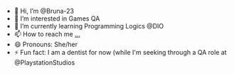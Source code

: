 - 👋 Hi, I’m @Bruna-23
- 👀 I’m interested in Games QA
- 🌱 I’m currently learning Programming Logics @DIO
- 📫 How to reach me [...](https://www.linkedin.com/in/bruna-scremim-4391682b3/)
- 😄 Pronouns: She/her
- ⚡ Fun fact: I am a dentist for now (while I'm seeking through a QA role at @PlaystationStudios

<!---
Bruna-23/Bruna-23 is a ✨ special ✨ repository because its `README.md` (this file) appears on your GitHub profile.
You can click the Preview link to take a look at your changes.
--->
